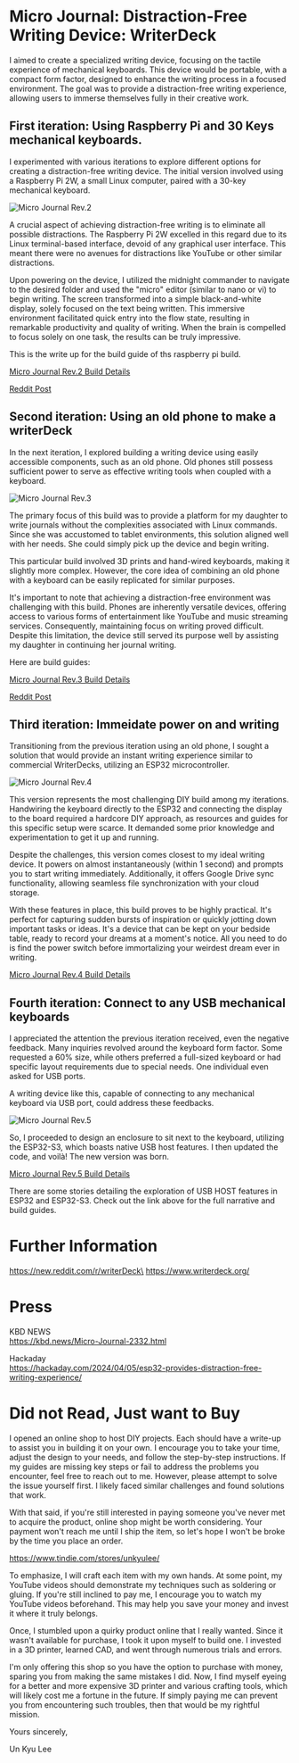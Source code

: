# Micro Journal: Distraction-Free Writing Device: WriterDeck

I aimed to create a specialized writing device, focusing on the tactile experience of mechanical keyboards. This device would be portable, with a compact form factor, designed to enhance the writing process in a focused environment. The goal was to provide a distraction-free writing experience, allowing users to immerse themselves fully in their creative work.


## First iteration: Using Raspberry Pi and 30 Keys mechanical keyboards. 

I experimented with various iterations to explore different options for creating a distraction-free writing device. The initial version involved using a Raspberry Pi 2W, a small Linux computer, paired with a 30-key mechanical keyboard.

![Micro Journal Rev.2](/micro-journal-rev-2-raspberypi/images/rev2_6.png)

A crucial aspect of achieving distraction-free writing is to eliminate all possible distractions. The Raspberry Pi 2W excelled in this regard due to its Linux terminal-based interface, devoid of any graphical user interface. This meant there were no avenues for distractions like YouTube or other similar distractions.

Upon powering on the device, I utilized the midnight commander to navigate to the desired folder and used the "micro" editor (similar to nano or vi) to begin writing. The screen transformed into a simple black-and-white display, solely focused on the text being written. This immersive environment facilitated quick entry into the flow state, resulting in remarkable productivity and quality of writing. When the brain is compelled to focus solely on one task, the results can be truly impressive.

This is the write up for the build guide of ths raspberry pi build.

[Micro Journal Rev.2 Build Details](/micro-journal-rev-2-raspberypi/readme.md) 

[Reddit Post](https://new.reddit.com/r/writerDeck/comments/1b6ff16/micro_journal_rev_2/)

## Second iteration: Using an old phone to make a writerDeck

In the next iteration, I explored building a writing device using easily accessible components, such as an old phone. Old phones still possess sufficient power to serve as effective writing tools when coupled with a keyboard.

![Micro Journal Rev.3](/micro-journal-rev-3-samsung-galaxy-s8/images/001.jpg)

The primary focus of this build was to provide a platform for my daughter to write journals without the complexities associated with Linux commands. Since she was accustomed to tablet environments, this solution aligned well with her needs. She could simply pick up the device and begin writing.

This particular build involved 3D prints and hand-wired keyboards, making it slightly more complex. However, the core idea of combining an old phone with a keyboard can be easily replicated for similar purposes.

It's important to note that achieving a distraction-free environment was challenging with this build. Phones are inherently versatile devices, offering access to various forms of entertainment like YouTube and music streaming services. Consequently, maintaining focus on writing proved difficult. Despite this limitation, the device still served its purpose well by assisting my daughter in continuing her journal writing.

Here are build guides:

[Micro Journal Rev.3 Build Details](/micro-journal-rev-3-samsung-galaxy-s8/readme.md)

[Reddit Post](https://new.reddit.com/r/writerDeck/comments/1bfhnfz/writerdeck_with_samsung_s8_using_an_old_mobile/)


## Third iteration: Immeidate power on and writing

Transitioning from the previous iteration using an old phone, I sought a solution that would provide an instant writing experience similar to commercial WriterDecks, utilizing an ESP32 microcontroller.

![Micro Journal Rev.4](/micro-journal-rev-4-esp32/doc/001.webp)

This version represents the most challenging DIY build among my iterations. Handwiring the keyboard directly to the ESP32 and connecting the display to the board required a hardcore DIY approach, as resources and guides for this specific setup were scarce. It demanded some prior knowledge and experimentation to get it up and running.

Despite the challenges, this version comes closest to my ideal writing device. It powers on almost instantaneously (within 1 second) and prompts you to start writing immediately. Additionally, it offers Google Drive sync functionality, allowing seamless file synchronization with your cloud storage.

With these features in place, this build proves to be highly practical. It's perfect for capturing sudden bursts of inspiration or quickly jotting down important tasks or ideas. It's a device that can be kept on your bedside table, ready to record your dreams at a moment's notice. All you need to do is find the power switch before immortalizing your weirdest dream ever in writing.

[Micro Journal Rev.4 Build Details](/micro-journal-rev-4-esp32/readme.md)


## Fourth iteration: Connect to any USB mechanical keyboards

I appreciated the attention the previous iteration received, even the negative feedback. Many inquiries revolved around the keyboard form factor. Some requested a 60% size, while others preferred a full-sized keyboard or had specific layout requirements due to special needs. One individual even asked for USB ports.

A writing device like this, capable of connecting to any mechanical keyboard via USB port, could address these feedbacks.

![Micro Journal Rev.5](/micro-journal-rev-5-esp32-usbhost/images/001.jpg)

So, I proceeded to design an enclosure to sit next to the keyboard, utilizing the ESP32-S3, which boasts native USB host features. I then updated the code, and voilà! The new version was born.

[Micro Journal Rev.5 Build Details](/micro-journal-rev-5-esp32-usbhost/readme.md)

There are some stories detailing the exploration of USB HOST features in ESP32 and ESP32-S3. Check out the link above for the full narrative and build guides.


# Further Information

https://new.reddit.com/r/writerDeck\
https://www.writerdeck.org/


# Press

KBD NEWS\
https://kbd.news/Micro-Journal-2332.html

Hackaday\
https://hackaday.com/2024/04/05/esp32-provides-distraction-free-writing-experience/


# Did not Read, Just want to Buy

I opened an online shop to host DIY projects. Each should have a write-up to assist you in building it on your own. I encourage you to take your time, adjust the design to your needs, and follow the step-by-step instructions. If my guides are missing key steps or fail to address the problems you encounter, feel free to reach out to me. However, please attempt to solve the issue yourself first. I likely faced similar challenges and found solutions that work.

With that said, if you're still interested in paying someone you've never met to acquire the product, online shop might be worth considering. Your payment won't reach me until I ship the item, so let's hope I won't be broke by the time you place an order.

https://www.tindie.com/stores/unkyulee/

To emphasize, I will craft each item with my own hands. At some point, my YouTube videos should demonstrate my techniques such as soldering or gluing. If you're still inclined to pay me, I encourage you to watch my YouTube videos beforehand. This may help you save your money and invest it where it truly belongs.

Once, I stumbled upon a quirky product online that I really wanted. Since it wasn't available for purchase, I took it upon myself to build one. I invested in a 3D printer, learned CAD, and went through numerous trials and errors.

I'm only offering this shop so you have the option to purchase with money, sparing you from making the same mistakes I did. Now, I find myself eyeing for a better and more expensive 3D printer and various crafting tools, which will likely cost me a fortune in the future. If simply paying me can prevent you from encountering such troubles, then that would be my rightful mission.

Yours sincerely,

Un Kyu Lee
